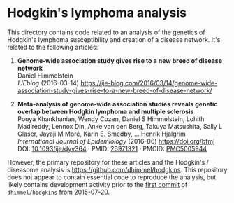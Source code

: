 # Hodgkin's lymphoma analysis

This directory contains code related to an analysis of the genetics of Hodgkin's lymphoma susceptibility and creation of a disease network.
It's related to the following articles:

<!--
manubot cite --format=markdown \
  https://ije-blog.com/2016/03/14/genome-wide-association-study-gives-rise-to-a-new-breed-of-disease-network/ \
  doi:10.1093/ije/dyv364
-->

1. **Genome-wide association study gives rise to a new breed of disease network**   
Daniel Himmelstein  
*IJEblog* (2016-03-14) <https://ije-blog.com/2016/03/14/genome-wide-association-study-gives-rise-to-a-new-breed-of-disease-network/>

2. **Meta-analysis of genome-wide association studies reveals genetic overlap between Hodgkin lymphoma and multiple sclerosis**   
Pouya Khankhanian, Wendy Cozen, Daniel S Himmelstein, Lohith Madireddy, Lennox Din, Anke van den Berg, Takuya Matsushita, Sally L Glaser, Jayaji M Moré, Karin E. Smedby, … Henrik Hjalgrim  
*International Journal of Epidemiology* (2016-06) <https://doi.org/bfmj>   
DOI: [10.1093/ije/dyv364](https://doi.org/10.1093/ije/dyv364) · PMID: [26971321](https://www.ncbi.nlm.nih.gov/pubmed/26971321) · PMCID: [PMC5005944](https://www.ncbi.nlm.nih.gov/pmc/articles/PMC5005944)

However, the primary repository for these articles and the Hodgkin's / diseasome analysis is <https://github.com/dhimmel/hodgkins>.
This repository does not appear to contain essential code to reproduce the analysis,
but likely contains development activity prior to the [first commit](https://github.com/dhimmel/hodgkins/commit/6c95f8615bc854294478cfa6ad74604859e0b165) of `dhimmel/hodgkins` from 2015-07-20.
